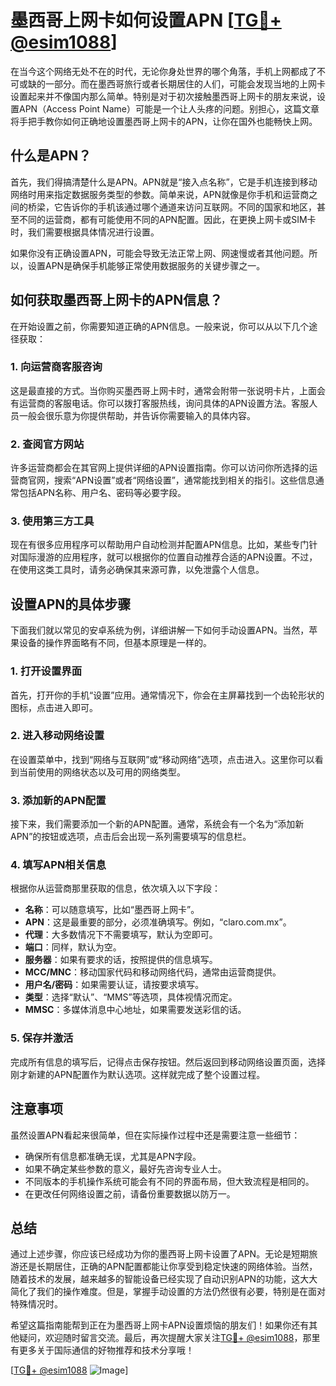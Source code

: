 # 墨西哥上网卡如何设置APN [[TG💪+ @esim1088](https://t.me/s/esim1088)]

在当今这个网络无处不在的时代，无论你身处世界的哪个角落，手机上网都成了不可或缺的一部分。而在墨西哥旅行或者长期居住的人们，可能会发现当地的上网卡设置起来并不像国内那么简单。特别是对于初次接触墨西哥上网卡的朋友来说，设置APN（Access Point Name）可能是一个让人头疼的问题。别担心，这篇文章将手把手教你如何正确地设置墨西哥上网卡的APN，让你在国外也能畅快上网。

## 什么是APN？

首先，我们得搞清楚什么是APN。APN就是“接入点名称”，它是手机连接到移动网络时用来指定数据服务类型的参数。简单来说，APN就像是你手机和运营商之间的桥梁，它告诉你的手机该通过哪个通道来访问互联网。不同的国家和地区，甚至不同的运营商，都有可能使用不同的APN配置。因此，在更换上网卡或SIM卡时，我们需要根据具体情况进行设置。

如果你没有正确设置APN，可能会导致无法正常上网、网速慢或者其他问题。所以，设置APN是确保手机能够正常使用数据服务的关键步骤之一。

## 如何获取墨西哥上网卡的APN信息？

在开始设置之前，你需要知道正确的APN信息。一般来说，你可以从以下几个途径获取：

### 1. 向运营商客服咨询

这是最直接的方式。当你购买墨西哥上网卡时，通常会附带一张说明卡片，上面会有运营商的客服电话。你可以拨打客服热线，询问具体的APN设置方法。客服人员一般会很乐意为你提供帮助，并告诉你需要输入的具体内容。

### 2. 查阅官方网站

许多运营商都会在其官网上提供详细的APN设置指南。你可以访问你所选择的运营商官网，搜索“APN设置”或者“网络设置”，通常能找到相关的指引。这些信息通常包括APN名称、用户名、密码等必要字段。

### 3. 使用第三方工具

现在有很多应用程序可以帮助用户自动检测并配置APN信息。比如，某些专门针对国际漫游的应用程序，就可以根据你的位置自动推荐合适的APN设置。不过，在使用这类工具时，请务必确保其来源可靠，以免泄露个人信息。

## 设置APN的具体步骤

下面我们就以常见的安卓系统为例，详细讲解一下如何手动设置APN。当然，苹果设备的操作界面略有不同，但基本原理是一样的。

### 1. 打开设置界面

首先，打开你的手机“设置”应用。通常情况下，你会在主屏幕找到一个齿轮形状的图标，点击进入即可。

### 2. 进入移动网络设置

在设置菜单中，找到“网络与互联网”或“移动网络”选项，点击进入。这里你可以看到当前使用的网络状态以及可用的网络类型。

### 3. 添加新的APN配置

接下来，我们需要添加一个新的APN配置。通常，系统会有一个名为“添加新APN”的按钮或选项，点击后会出现一系列需要填写的信息栏。

### 4. 填写APN相关信息

根据你从运营商那里获取的信息，依次填入以下字段：

- **名称**：可以随意填写，比如“墨西哥上网卡”。
- **APN**：这是最重要的部分，必须准确填写。例如，“claro.com.mx”。
- **代理**：大多数情况下不需要填写，默认为空即可。
- **端口**：同样，默认为空。
- **服务器**：如果有要求的话，按照提供的信息填写。
- **MCC/MNC**：移动国家代码和移动网络代码，通常由运营商提供。
- **用户名/密码**：如果需要认证，请按要求填写。
- **类型**：选择“默认”、“MMS”等选项，具体视情况而定。
- **MMSC**：多媒体消息中心地址，如果需要发送彩信的话。

### 5. 保存并激活

完成所有信息的填写后，记得点击保存按钮。然后返回到移动网络设置页面，选择刚才新建的APN配置作为默认选项。这样就完成了整个设置过程。

## 注意事项

虽然设置APN看起来很简单，但在实际操作过程中还是需要注意一些细节：

- 确保所有信息都准确无误，尤其是APN字段。
- 如果不确定某些参数的意义，最好先咨询专业人士。
- 不同版本的手机操作系统可能会有不同的界面布局，但大致流程是相同的。
- 在更改任何网络设置之前，请备份重要数据以防万一。

## 总结

通过上述步骤，你应该已经成功为你的墨西哥上网卡设置了APN。无论是短期旅游还是长期居住，正确的APN配置都能让你享受到稳定快速的网络体验。当然，随着技术的发展，越来越多的智能设备已经实现了自动识别APN的功能，这大大简化了我们的操作难度。但是，掌握手动设置的方法仍然很有必要，特别是在面对特殊情况时。

希望这篇指南能帮到正在为墨西哥上网卡APN设置烦恼的朋友们！如果你还有其他疑问，欢迎随时留言交流。最后，再次提醒大家关注[TG💪+ @esim1088](https://t.me/s/esim1088)，那里有更多关于国际通信的好物推荐和技术分享哦！

[[TG💪+ @esim1088](https://t.me/s/esim1088) ![Image](https://i.postimg.cc/4NQfJmqS/Snipaste-2025-05-13-00-14-12.png)]